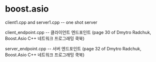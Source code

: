 # boost.asio

client1.cpp and server1.cpp -- one shot server

client_endpoint.cpp -- 클라이언트 엔드포인트 (page 30 of Dmytro Radchuk, Boost.Asio C++ 네트워크 프로그래밍 쿡북)

server_endpoint.cpp -- 서버 엔드포인트 (page 32 of Dmytro Radchuk, Boost.Asio C++ 네트워크 프로그래밍 쿡북)
